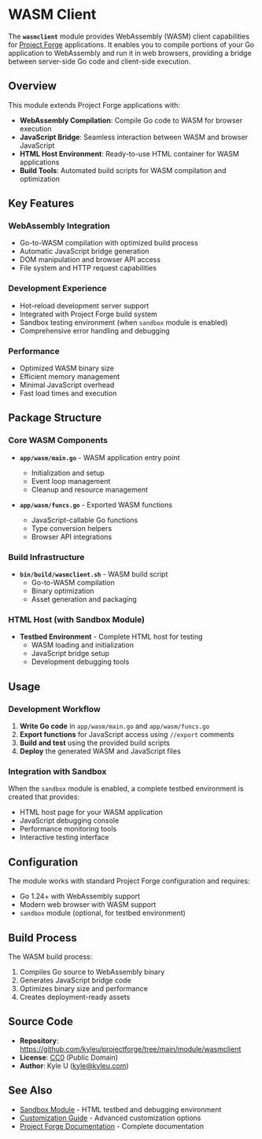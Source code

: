 # WASM Client

The **`wasmclient`** module provides WebAssembly (WASM) client capabilities for [Project Forge](https://projectforge.dev) applications. It enables you to compile portions of your Go application to WebAssembly and run it in web browsers, providing a bridge between server-side Go code and client-side execution.

## Overview

This module extends Project Forge applications with:

- **WebAssembly Compilation**: Compile Go code to WASM for browser execution
- **JavaScript Bridge**: Seamless interaction between WASM and browser JavaScript
- **HTML Host Environment**: Ready-to-use HTML container for WASM applications
- **Build Tools**: Automated build scripts for WASM compilation and optimization

## Key Features

### WebAssembly Integration
- Go-to-WASM compilation with optimized build process
- Automatic JavaScript bridge generation
- DOM manipulation and browser API access
- File system and HTTP request capabilities

### Development Experience
- Hot-reload development server support
- Integrated with Project Forge build system
- Sandbox testing environment (when `sandbox` module is enabled)
- Comprehensive error handling and debugging

### Performance
- Optimized WASM binary size
- Efficient memory management
- Minimal JavaScript overhead
- Fast load times and execution

## Package Structure

### Core WASM Components

- **`app/wasm/main.go`** - WASM application entry point
  - Initialization and setup
  - Event loop management
  - Cleanup and resource management

- **`app/wasm/funcs.go`** - Exported WASM functions
  - JavaScript-callable Go functions
  - Type conversion helpers
  - Browser API integrations

### Build Infrastructure

- **`bin/build/wasmclient.sh`** - WASM build script
  - Go-to-WASM compilation
  - Binary optimization
  - Asset generation and packaging

### HTML Host (with Sandbox Module)

- **Testbed Environment** - Complete HTML host for testing
  - WASM loading and initialization
  - JavaScript bridge setup
  - Development debugging tools

## Usage

### Development Workflow

1. **Write Go code** in `app/wasm/main.go` and `app/wasm/funcs.go`
2. **Export functions** for JavaScript access using `//export` comments
3. **Build and test** using the provided build scripts
4. **Deploy** the generated WASM and JavaScript files

### Integration with Sandbox

When the `sandbox` module is enabled, a complete testbed environment is created that provides:
- HTML host page for your WASM application
- JavaScript debugging console
- Performance monitoring tools
- Interactive testing interface

## Configuration

The module works with standard Project Forge configuration and requires:
- Go 1.24+ with WebAssembly support
- Modern web browser with WASM support
- `sandbox` module (optional, for testbed environment)

## Build Process

The WASM build process:
1. Compiles Go source to WebAssembly binary
2. Generates JavaScript bridge code
3. Optimizes binary size and performance
4. Creates deployment-ready assets

## Source Code

- **Repository**: https://github.com/kyleu/projectforge/tree/main/module/wasmclient
- **License**: [CC0](https://creativecommons.org/publicdomain/zero/1.0) (Public Domain)
- **Author**: Kyle U (kyle@kyleu.com)

## See Also

- [Sandbox Module](sandbox.md) - HTML testbed and debugging environment
- [Customization Guide](../customizing.md) - Advanced customization options
- [Project Forge Documentation](https://projectforge.dev) - Complete documentation
